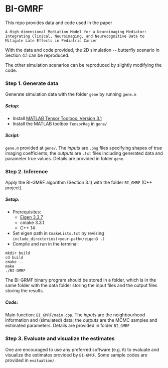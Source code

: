 # BI-GMRF

This repo provides data and code used in the paper 

`A High-dimensional Mediation Model for a Neuroimaging Mediator: Integrating Clinical, Neuroimaging, and Neurocognitive Data to Mitigate Late Effects in Pediatric Cancer`

With the data and code provided, the 2D simulation -- butterfly scenario in Section 4.1 can be reproduced.

The other simulation scenarios can be reproduced by slightly modifying the code.



### Step 1.  Generate data
Generate simulation data with the folder `gene` by running `gene.m`

##### Setup:
* Install  [MATLAB Tensor Toolbox, Version 3.1](http://www.tensortoolbox.org/)
* Install the MATLAB toolbox `TensorReg` in `gene/`

##### Script: 
`gene.m` provided at `gene/`.
The *inputs* are `.png` files specifying shapes of true imaging coefficients; the *outputs* are `.txt` files including generated data and parameter true values. 
Details are provided in folder `gene`.



### Step 2. Inference
Apply the BI-GMRF algorithm (Section 3.1) with the folder `BI_GMRF` (C++ project).

##### Setup:

- Prerequisites:
    - [Eigen 3.3.7](https://eigen.tuxfamily.org/index.php?title=Main_Page)      
    - cmake 3.3.1
    - C++ 14
- Set eigen path in `CmakeLists.txt` by revising `include_directories(<your-path>/eigen3 .)`
- Compile and run in the terminal:
``` shell
mkdir build
cd build
cmake ..
make
./BI-GMRF
```
The BI-GRMF binary program should be stored in a folder, which is in the same folder with the data folder storing the input files and the output files storing the results. 

##### Code:
Main function: `BI_GMRF/main.cpp`.
The *inputs* are the neighbourhood information and (simulated) data; the *outputs* are the MCMC samples and estimated parameters.
Details are provided in folder `BI_GMRF`



### Step 3. Evaluate and visualize the estimates

One are encouraged to use any preferred software (e.g. `R`) to evaluate and visualize the estimates provided by `BI-GMRF`. Some sample codes are provided in `evaluation/`.

